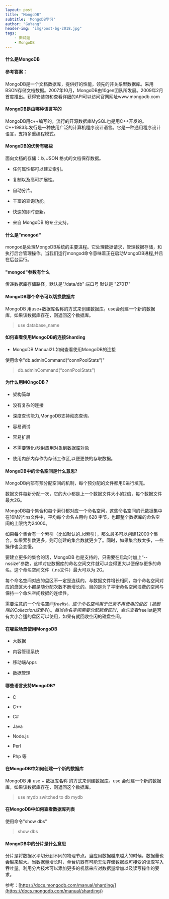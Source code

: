 ```yaml
---
layout: post
title: "MongoDB"
subtitle: 'MongoDB学习'
author: "GuYang"
header-img: "img/post-bg-2018.jpg"
tags:    
    - 面试题
    - MongoDB
---
```


#### 什么是MongoDB

#### **参考答案**：

MongoDB是一个文档数据库，提供好的性能，领先的非关系型数据库。采用BSON存储文档数据。2007年10月，MongoDB由10gen团队所发展。2009年2月首度推出。获得安装包和查看详细的API可以访问官网网址www.mongodb.com

#### MongoDB是由哪种语言写的
MongoDB用c++编写的，流行的开源数据库MySQL也是用C++开发的。C++1983年发行是一种使用广泛的计算机程序设计语言。它是一种通用程序设计语言，支持多重编程模式。

#### MongoDB的优势有哪些

面向文档的存储：以 JSON 格式的文档保存数据。

 * 任何属性都可以建立索引。
 
 * 复制以及高可扩展性。
 
 * 自动分片。
 
 * 丰富的查询功能。
 
 * 快速的即时更新。
 
 *  来自 MongoDB 的专业支持。
 
#### 什么是”mongod“ 
 
 mongod是处理MongoDB系统的主要进程。它处理数据请求，管理数据存储，和执行后台管理操作。当我们运行mongod命令意味着正在启动MongoDB进程,并且在后台运行。
 
#### "mongod"参数有什么
 
 传递数据库存储路径，默认是"/data/db"
 端口号 默认是 "27017"
 
#### MongoDB哪个命令可以切换数据库

MongoDB 用use+数据库名称的方式来创建数据库。use会创建一个新的数据库，如果该数据库存在，则返回这个数据库。

>use database_name 

#### 如何查看使用MongoDB的连接Sharding 

- MongoDB Manual21.如何查看使用MongoDB的连接

使用命令"db.adminCommand(“connPoolStats”)"

>db.adminCommand(“connPoolStats”)
 
#### 为什么用MOngoDB？ 
 
 * 架构简单
 
 * 没有复杂的连接
 
 *  深度查询能力,MongoDB支持动态查询。
 
 * 容易调试
 
 * 容易扩展
 
 * 不需要转化/映射应用对象到数据库对象
 
 * 使用内部内存作为存储工作区,以便更快的存取数据。
 
#### MongoDB中的命名空间是什么意思?
 
 MongoDB内部有预分配空间的机制，每个预分配的文件都用0进行填充。
 
 数据文件每新分配一次，它的大小都是上一个数据文件大小的2倍，每个数据文件最大2G。
 
 MongoDB每个集合和每个索引都对应一个命名空间，这些命名空间的元数据集中在16M的*.ns文件中，平均每个命名占用约 628 字节，也即整个数据库的命名空间的上限约为24000。
 
 如果每个集合有一个索引（比如默认的_id索引），那么最多可以创建12000个集合。如果索引数更多，则可创建的集合数就更少了。同时，如果集合数太多，一些操作也会变慢。
 
 要建立更多的集合的话，MongoDB 也是支持的，只需要在启动时加上“--nssize”参数，这样对应数据库的命名空间文件就可以变得更大以便保存更多的命名。这个命名空间文件（.ns文件）最大可以为 2G。
 
 每个命名空间对应的盘区不一定是连续的。与数据文件增长相同，每个命名空间对应的盘区大小都是随分配次数不断增长的。目的是为了平衡命名空间浪费的空间与保持一个命名空间数据的连续性。
 
 需要注意的一个命名空间$freelist，这个命名空间用于记录不再使用的盘区（被删除的Collection或索引）。每当命名空间需要分配新盘区时，会先查看$freelist是否有大小合适的盘区可以使用，如果有就回收空闲的磁盘空间。
 
#### 在哪些场景使用MongoDB

* 大数据

* 内容管理系统

* 移动端Apps

* 数据管理

#### 哪些语言支持MongoDB?

* C

* C++

* C#

* Java

* Node.js

* Perl

* Php 等

#### 在MongoDB中如何创建一个新的数据库

MongoDB 用 use + 数据库名称 的方式来创建数据库。use 会创建一个新的数据库，如果该数据库存在，则返回这个数据库。

>use mydb
switched to db mydb

#### 在MongoDB中如何查看数据库列表

使用命令"show dbs"

>show dbs


#### MongoDB中的分片是什么意思

分片是将数据水平切分到不同的物理节点。当应用数据越来越大的时候，数据量也会越来越大。当数据量增长时，单台机器有可能无法存储数据或可接受的读取写入吞吐量。利用分片技术可以添加更多的机器来应对数据量增加以及读写操作的要求。

参考：[https://docs.mongodb.com/manual/sharding/](https://docs.mongodb.com/manual/sharding/)


























 
